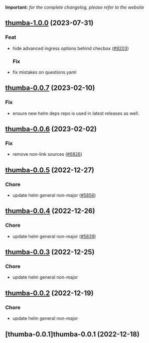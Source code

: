 **Important:**
*for the complete changelog, please refer to the website*












## [thumba-1.0.0](https://github.com/truecharts/charts/compare/thumba-0.0.7...thumba-1.0.0) (2023-07-31)

### Feat

- hide advanced ingress options behind checbox ([#9203](https://github.com/truecharts/charts/issues/9203))
  
  ### Fix

- fix mistakes on questions.yaml
  
  


## [thumba-0.0.7](https://github.com/truecharts/charts/compare/thumba-0.0.6...thumba-0.0.7) (2023-02-10)

### Fix

- ensure new helm deps repo is used in latest releases as well.
  
  


## [thumba-0.0.6](https://github.com/truecharts/charts/compare/thumba-0.0.5...thumba-0.0.6) (2023-02-02)

### Fix

- remove non-link sources ([#6826](https://github.com/truecharts/charts/issues/6826))
  
  


## [thumba-0.0.5](https://github.com/truecharts/charts/compare/thumba-0.0.4...thumba-0.0.5) (2022-12-27)

### Chore

- update helm general non-major ([#5856](https://github.com/truecharts/charts/issues/5856))
  
  


## [thumba-0.0.4](https://github.com/truecharts/charts/compare/thumba-0.0.3...thumba-0.0.4) (2022-12-26)

### Chore

- update helm general non-major ([#5839](https://github.com/truecharts/charts/issues/5839))
  
  


## [thumba-0.0.3](https://github.com/truecharts/charts/compare/thumba-0.0.2...thumba-0.0.3) (2022-12-25)

### Chore

- update helm general non-major
  
  


## [thumba-0.0.2](https://github.com/truecharts/charts/compare/thumba-0.0.1...thumba-0.0.2) (2022-12-19)

### Chore

- update helm general non-major
  
  


## [thumba-0.0.1]thumba-0.0.1 (2022-12-18)

